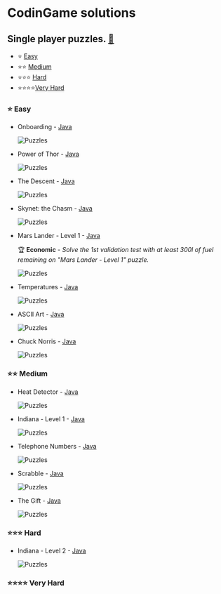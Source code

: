 # CodinGame solutions
## Single player puzzles. [:link:](https://www.codingame.com/puzzles)
- :star: [Easy](#Easy)
- :star::star: [Medium](#Medium)
- :star::star::star: [Hard](#Hard)
- :star::star::star::star:[Very Hard](#VeryHard)

### :star: Easy <a name="Easy"></a>
- Onboarding - [Java](/src/01-easy/Onboarding.java)

  ![Puzzles](../gh-pages/images/puzzles/easy/Onboarding.jpg)

- Power of Thor - [Java](/src/01-easy/PowerOfThor.java)

  ![Puzzles](../gh-pages/images/puzzles/easy/PowerOfThor.jpg)

- The Descent - [Java](/src/01-easy/TheDescent.java)

  ![Puzzles](../gh-pages/images/puzzles/easy/TheDescent.jpg)

- Skynet: the Chasm - [Java](/src/01-easy/SkynetTheChasm.java)

  ![Puzzles](../gh-pages/images/puzzles/easy/SkynetTheChasm.jpg)

- Mars Lander - Level 1 - [Java](/src/01-easy/MarsLanderLevel1.java)

  :trophy: **Economic** - *Solve the 1st validation test with at least 300l of fuel remaining on "Mars Lander - Level 1" puzzle.*

  ![Puzzles](../gh-pages/images/puzzles/easy/MarsLanderLevel1.jpg)

- Temperatures - [Java](/src/01-easy/Temperatures.java)

  ![Puzzles](../gh-pages/images/puzzles/easy/Temperatures.jpg)

- ASCII Art - [Java](/src/01-easy/ASCIIArt.java)

  ![Puzzles](../gh-pages/images/puzzles/PuzzlesGeneral.jpg)

- Chuck Norris - [Java](/src/01-easy/ChuckNorris.java)

  ![Puzzles](../gh-pages/images/puzzles/easy/ChuckNorris.jpg)


### :star::star: Medium <a name="Medium"></a>

- Heat Detector - [Java](/src/02-medium/HeatDetector.java)

  ![Puzzles](../gh-pages/images/puzzles/medium/HeatDetector.jpg)

- Indiana - Level 1 - [Java](/src/02-medium/IndianaLevel1.java)

  ![Puzzles](../gh-pages/images/puzzles/medium/IndianaLevel1.jpg)

- Telephone Numbers - [Java](/src/02-medium/TelephoneNumbers.java)

  ![Puzzles](../gh-pages/images/puzzles/medium/TelephoneNumbers.jpg)

- Scrabble - [Java](/src/02-medium/Scrabble.java)

  ![Puzzles](../gh-pages/images/puzzles/PuzzlesGeneral.jpg)

- The Gift - [Java](/src/02-medium/TheGift.java)

  ![Puzzles](../gh-pages/images/puzzles/medium/TheGift.jpg)


### :star::star::star: Hard <a name="Hard"></a>

- Indiana - Level 2 - [Java](/src/03-hard/IndianaLevel2.java)

  ![Puzzles](../gh-pages/images/puzzles/hard/IndianaLevel2.jpg)


### :star::star::star::star: Very Hard <a name="VeryHard"></a>
